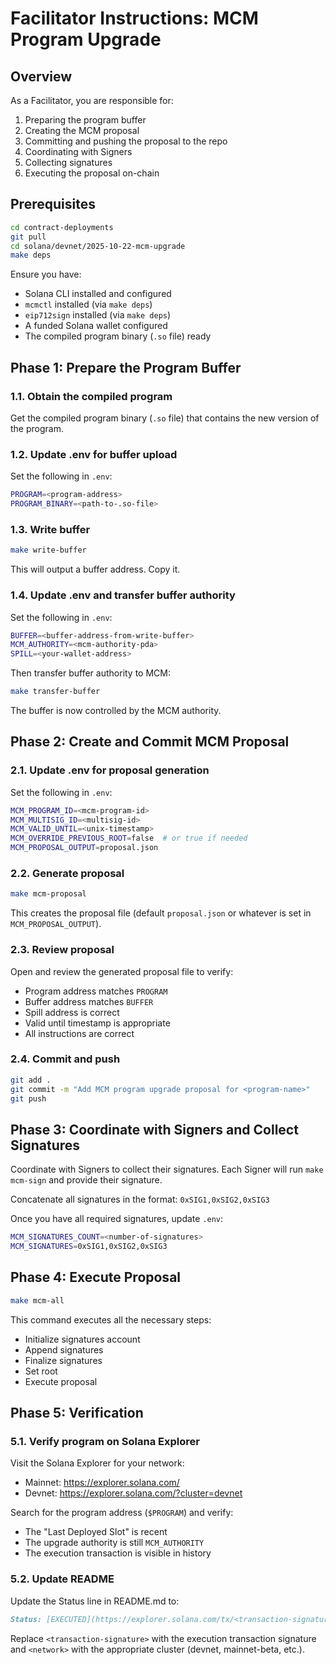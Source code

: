 # Facilitator Instructions: MCM Program Upgrade

## Overview

As a Facilitator, you are responsible for:
1. Preparing the program buffer
2. Creating the MCM proposal
3. Committing and pushing the proposal to the repo
4. Coordinating with Signers
5. Collecting signatures
6. Executing the proposal on-chain

## Prerequisites

```bash
cd contract-deployments
git pull
cd solana/devnet/2025-10-22-mcm-upgrade
make deps
```

Ensure you have:
- Solana CLI installed and configured
- `mcmctl` installed (via `make deps`)
- `eip712sign` installed (via `make deps`)
- A funded Solana wallet configured
- The compiled program binary (`.so` file) ready

## Phase 1: Prepare the Program Buffer

### 1.1. Obtain the compiled program

Get the compiled program binary (`.so` file) that contains the new version of the program.

### 1.2. Update .env for buffer upload

Set the following in `.env`:

```bash
PROGRAM=<program-address>
PROGRAM_BINARY=<path-to-.so-file>
```

### 1.3. Write buffer

```bash
make write-buffer
```

This will output a buffer address. Copy it.

### 1.4. Update .env and transfer buffer authority

Set the following in `.env`:

```bash
BUFFER=<buffer-address-from-write-buffer>
MCM_AUTHORITY=<mcm-authority-pda>
SPILL=<your-wallet-address>
```

Then transfer buffer authority to MCM:

```bash
make transfer-buffer
```

The buffer is now controlled by the MCM authority.

## Phase 2: Create and Commit MCM Proposal

### 2.1. Update .env for proposal generation

Set the following in `.env`:

```bash
MCM_PROGRAM_ID=<mcm-program-id>
MCM_MULTISIG_ID=<multisig-id>
MCM_VALID_UNTIL=<unix-timestamp>
MCM_OVERRIDE_PREVIOUS_ROOT=false  # or true if needed
MCM_PROPOSAL_OUTPUT=proposal.json
```

### 2.2. Generate proposal

```bash
make mcm-proposal
```

This creates the proposal file (default `proposal.json` or whatever is set in `MCM_PROPOSAL_OUTPUT`).

### 2.3. Review proposal

Open and review the generated proposal file to verify:
- Program address matches `PROGRAM`
- Buffer address matches `BUFFER`
- Spill address is correct
- Valid until timestamp is appropriate
- All instructions are correct

### 2.4. Commit and push

```bash
git add .
git commit -m "Add MCM program upgrade proposal for <program-name>"
git push
```

## Phase 3: Coordinate with Signers and Collect Signatures

Coordinate with Signers to collect their signatures. Each Signer will run `make mcm-sign` and provide their signature.

Concatenate all signatures in the format: `0xSIG1,0xSIG2,0xSIG3`

Once you have all required signatures, update `.env`:

```bash
MCM_SIGNATURES_COUNT=<number-of-signatures>
MCM_SIGNATURES=0xSIG1,0xSIG2,0xSIG3
```

## Phase 4: Execute Proposal

```bash
make mcm-all
```

This command executes all the necessary steps:
- Initialize signatures account
- Append signatures
- Finalize signatures
- Set root
- Execute proposal

## Phase 5: Verification

### 5.1. Verify program on Solana Explorer

Visit the Solana Explorer for your network:
- Mainnet: https://explorer.solana.com/
- Devnet: https://explorer.solana.com/?cluster=devnet

Search for the program address (`$PROGRAM`) and verify:
- The "Last Deployed Slot" is recent
- The upgrade authority is still `MCM_AUTHORITY`
- The execution transaction is visible in history

### 5.2. Update README

Update the Status line in README.md to:

```markdown
Status: [EXECUTED](https://explorer.solana.com/tx/<transaction-signature>?cluster=<network>)
```

Replace `<transaction-signature>` with the execution transaction signature and `<network>` with the appropriate cluster (devnet, mainnet-beta, etc.).
